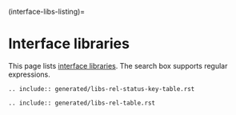 (interface-libs-listing)=
# Interface libraries

This page lists [interface libraries](#charm-libs-interface). The search box supports regular expressions.

```{eval-rst}
.. include:: generated/libs-rel-status-key-table.rst
```

```{eval-rst}
.. include:: generated/libs-rel-table.rst
```
